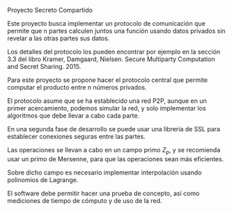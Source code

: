 Proyecto Secreto Compartido

Este proyecto busca implementar un protocolo de comunicación que permite que n partes
calculen juntos una función usando datos privados sin revelar a las otras partes sus datos.

 Los detalles del protocolo los pueden encontrar por ejemplo en la sección 3.3 del libro
Kramer, Damgaard, Nielsen. Secure Multiparty Computation and Secret Sharing. 2015.

Para este proyecto se propone hacer el protocolo central que permite computar el producto entre n números privados. 

El protocolo asume que se ha establecido una red P2P, aunque en un primer acercamiento, podemos simular la red, y solo implementar los algoritmos que debe llevar a cabo cada parte. 

En una segunda fase de desarrollo se puede usar una librería de SSL para establecer conexiones seguras entre las partes.

Las operaciones se llevan a cabo en un campo primo $Z_p$, y se recomienda usar un primo de Mersenne, para que las operaciones sean más eficientes. 

Sobre dicho campo es necesario implementar interpolación usando polinomios de Lagrange.

El software debe permitir hacer una prueba de concepto, así como mediciones de tiempo de cómputo y de uso de la red.
